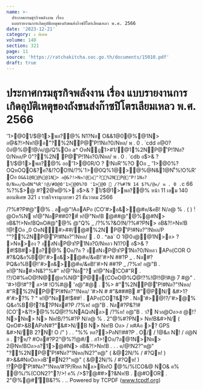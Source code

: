 ```yaml
---
name: >-
  ประกาศกรมธุรกิจพลังงาน เรื่อง
  แบบรายงานการเกิดอุบัติเหตุของถังขนส่งก๊าซปิโตรเลียมเหลว พ.ศ. 2566
date: '2023-12-21'
category: ง พิเศษ
volume: 140
section: 321
page: 11
source: 'https://ratchakitcha.soc.go.th/documents/15010.pdf'
draft: true
---
```


# ประกาศกรมธุรกิจพลังงาน เรื่อง แบบรายงานการเกิดอุบัติเหตุของถังขนส่งก๊าซปิโตรเลียมเหลว พ.ศ. 2566

'1>@01/$@1>พล?@% N1?Nอ O&&1@0@%@1N> อ@&?!>Nห!@อ"?%2NP@'ิP!1Nล?0/Nหล/ พ . 0 . `cdd อ@0?0อํ@%@!@/ค/@/Q%Oอ a^ OหNฎ1>#1/@1%2NP@'ิP!1Nล?0/Nหล/P 0"?%2N P@'ิP!1Nล?0/Nหล/ พ . 0 . `cdb อ$>& ? 1/$@1>พล?@% ออ'1>@0R/O ? !NอR'%?O Oอ _ '1>@0%?OQหOQO&?ค?&!?OO!N/?%'1>@0Q%1@>@%@N&1@N'็%!O%R' Oอ ` O&&1@0@%@1N> อ@&?!>Nห!@อ"?%2NP@'ิP!1Nล?0/Nหล/QหON'็%R'!@/#O@0'1>@0%?O '1>@0  /?%#?N 14 $?%/@ค/ พ . 0 . `c 66 %?%$>@ #?2@พ@%> อ$>& ? 1/$@1>พล?@% หน้า 11 เลม 140 ตอนพิเศษ 321 ง ราชกิจจานุเบกษา 21 ธันวาคม 2566

/?%#?P#@"@% . ลล@"!AอAPอ (CO'#>อ&>@#ค/&คB! N/ล@ % . ( ) !ํ@Oห%N ห!@"NลP##0?#์ ห!@"Nห!B @##@"@%@#N> อB&?!>Nห!BQหO#@"@% @"Q% _ /?%%?&O!N/?%#?PN> อB&?!>Nห!B !@!Oอ _0 OหN#>##/@#%2N P@'ิP!#Nล?"!Nหล/P ""?%2NP@'ิP!#Nล?"!Nหล/  . 0 . ^aa` O 1@0ง@@1N>อ> ? >Nห>อง ? งสNงP@ซ!ิP1Nล?0/Nหลว N1?0 อ$>& ? #!$B#>ล?@% Oอ/?ล ? งสNงP@ซ!ิP1Nล?0/Nหลว APอ(COR O #?&Q&อ%B@!'#>อ&>@#ค/&คB!'#>N ##?P _ . Nล#?PQ&อ%B@!'#>อ&>@#ค/&คB!'#>N ##?P _ /?%ห! อ@"B . ห!@"Nล#>N&?"%#" ห!@"Nล"? ห!@"Nล!CO#"R . !?/O#%คO@!N@ํ@ห%N@"P@อ(COคO@%Qํ@!?%!@!!@!#@ 7 #@" . '#>!@!#"? ล>!# !O%#@ 'ล@"#@ . %>   #"%2NP@'ิP!#Nล?"!Nหล/   #"R%2NP@'ิP!#Nล?"!Nหล/ '#>N #   #"&###B   #"@PN/ &#>1?#'#>?% ? " ห!@"Nล#!$##!์ . APอ(CO?&?P . Nล'#>ํ@!?/'#>@% Q&อ%B@!?&?PNล#?P /?%ห! อ@"B . Nล#?P&?!#(CO'>&?!>@%%Qํ@!?%NAQอNล> /?%ห! อ@"B . ว? Nวล@Oล>ส @!?่N>Nห> N> Nห!B/?%#?P N/ล@ % . 2"@%#?PN> Nห!B&#>N/ ( QหO#>&BAPอN#?"&#>N/B N> Nห!B Oล> / ห#Aอ >? GPS &#>N/B 2?N! O /" ) . . "%% หล?>PลN!!##?P . O/ / !ํ@&ล N! / อํ@N อ . ?ห/? #Oอ#?P2"@%?!ํ@#/ . ส1>!Oอ/?ล@1N>Nห> 2@Nห!BOล>ล?1>@#N> อB&?!>Nห!B . . . ค/@!N2?"ห@"   "?%2NP@'ิP!#Nล?"!Nหล/N2?"ห@" ( &@2N/% / #?Qห! )   #>&&#NอOล>อB'#์N2?"ห@" ( &@2N/% / #?Qห! )   !?P@'ิP!#Nล?"!Nหล/#?P/Rหล   Nล>Rห!O   ํ@%/%(CO&@ NO& ค%   ํ@%/%(CON2?"?/>! ค% />$?@##>?&Nห!B . @#OOR . 2"@%@#์'ัB&?% . .. Powered by TCPDF (www.tcpdf.org)
